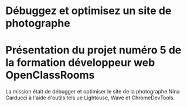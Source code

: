 # Débuggez et optimisez un site de photographe

# Présentation du projet numéro 5 de la formation développeur web OpenClassRooms 

La mission était de débugger et optimiser le site de la photographe Nina Carducci à l'aide d'outils tels ue Lightouse, Wave et ChromeDevTools.

